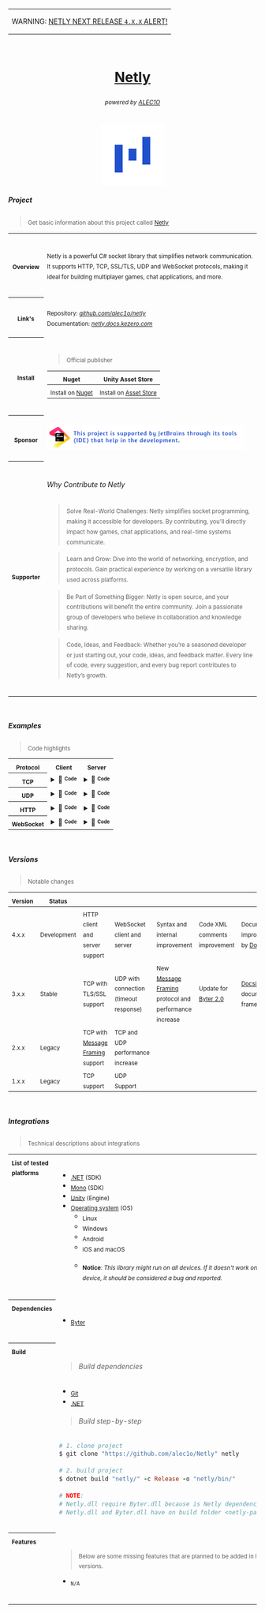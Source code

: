 <table>
  <tr>
    <td>
      <p>WARNING: <a href="https://github.com/alec1o/Netly/discussions/36#discussion-6204441">NETLY NEXT RELEASE <code>4.X.X</code> ALERT!</a></p>
    </td>
  </tr>
</table>

<br>

<h1 align="center"><a href="https://github.com/alec1o/netly">Netly</a></h1>

<h6 align="center"><sub>
powered by <a href="https://github.com/alec1o">ALEC1O</a><sub/>
</h6>

<div align="center">
  <img align="center" src="static/logo/netly-logo-3.png" width="128px" alt="netly logo">
</div>

##### Project

> <sub>Get basic information about this project called [Netly](https://github.com/alec1o/Netly)</sub>

<table>
    <tr>
      <th align="center" valign="center"><sub><strong>Overview</strong></sub></th>
<td>
<br>

<sub>Netly is a powerful C# socket library that simplifies network communication. It supports HTTP, TCP, SSL/TLS, UDP
and WebSocket protocols, making it ideal for building multiplayer games, chat applications, and more.</sub>

<br>
</td>
    </tr>
    <tr>
      <th align="center" valign="center"><sub><strong>Link's</strong></sub></th>
<td>
<br>

<sub>
Repository: <a href="https://github.com/alec1o/Netly"><i>github.com/alec1o/netly</i></a>
<br>
Documentation: <a href="https://netly.docs.kezero.com"><i>netly.docs.kezero.com</i></a>
</sub>

<br>
<br>
</td>
    </tr>
    <tr>
      <th align="center" valign="center"><sub><strong>Install</strong></sub></th>
<td>
<br>

> <sub>Official publisher</sub>

| <sub>Nuget</sub>                                                    | <sub>Unity Asset Store</sub>                                                                     |
|---------------------------------------------------------------------|--------------------------------------------------------------------------------------------------|
| <sub>Install on [Nuget](https://www.nuget.org/packages/Netly)</sub> | <sub>Install on [Asset Store ](https://assetstore.unity.com/packages/tools/network/225473)</sub> |

<br>
</td>
    </tr>
    <tr>
        <th align="center" valign="center"><sub><strong>Sponsor</strong></sub></th>
<td>
<br>

<div>
    <a href="https://www.jetbrains.com/community/opensource/"><img alt="JetBrains sponsor notice" src="/static/JetBrains%20sponsor.png" width="400px" /></a>
</div>

<br>
</td>
    </tr>
    <tr>
        <th align="center" valign="center"><sup><strong>Supporter</strong></sup></th>
<td>
<br>

<h6>Why Contribute to Netly</h6>

> <sub>Solve Real-World Challenges: Netly simplifies socket programming, making it accessible for developers. By
> contributing, you’ll directly impact how games, chat applications, and real-time systems communicate.</sub>

> <sub>Learn and Grow: Dive into the world of networking, encryption, and protocols. Gain practical experience by
> working on a versatile library used across platforms.</sub>

> <sub>Be Part of Something Bigger: Netly is open source, and your contributions will benefit the entire community. Join
> a passionate group of developers who believe in collaboration and knowledge sharing.</sub>

> <sub>Code, Ideas, and Feedback: Whether you’re a seasoned developer or just starting out, your code, ideas, and
> feedback matter. Every line of code, every suggestion, and every bug report contributes to Netly’s growth.</sub>

<br>
</td>
    </tr>
</table>

<br>

##### Examples

> <sub>Code highlights</sub>

<table>
    <tr>
      <th><sub><strong>Protocol</strong></sub></th>
      <th><sub><strong>Client</strong></sub></th>
      <th><sub><strong>Server</strong></sub></th>
    </tr>
    <tr>
      <th valign="center"><sub><strong>TCP</strong></sub></th>
<td valign="top">
<details>
<summary>📄 <strong><sup><sub>Code </sub></sup></strong></summary>

```csharp
using Netly;

TCP.Client client = new TCP.Client(framing: true);

#if CALLBACKS

client.On.Open(() =>
{   
    printf("connection opened");
});

client.On.Close(() =>
{
    printf("connetion closed");
});

client.On.Error((exception) =>
{
    printf("connection erro on open");
});

client.On.Data((bytes) =>
{
    printf("connection receive a raw data");
});

client.On.Event((name, data) =>
{
    printf("connection receive a event");
});

client.On.Modify((socket) =>
{
    printf("called before try open connection.");
});

client.On.Encryption((certificate, chain, errors) =>
{
    // Only if client.IsEncrypted is enabled
    printf("validate ssl/tls certificate");
    // return true if certificate is valid
    return true;
});

#endif

#if FUNCTIONS

// open connection if closed
client.To.Open(new Host("127.0.0.1", 8080));

// close connection if opened
client.To.Close();

// send raw data if connected
client.To.Data(new byte[2] { 128, 255 });
client.To.Data("hello world", NE.Encoding.UTF8);

// send event if connected
client.To.Event("name", new byte[2] { 128, 255 });
client.To.Event("name", "hello world", NE.Encoding.UTF8); 

// enable encryption (must call before client.To.Open)
client.To.Encryption(true); 

#endif
```

</details>
</td>
<td valign="top">
<details>
<summary>📄 <strong><sup><sub>Code </sub></sup></strong></summary>


```csharp
using Netly;

TCP.Server server = new TCP.Server(framing: true);

#if CALLBACKS

server.On.Open(() =>
{   
    printf("connection opened");
});

server.On.Close(() =>
{
    printf("connection closed");
});

server.On.Error((exception) =>
{
    printf("connection error on open");
});

server.On.Accept((client) =>
{
    client.On.Open(() =>
    {
        printf("client connected");
    });
    
    client.On.Data((bytes) =>
    {
        printf("client receive a raw data");
    });
    
    client.On.Event((name, bytes) =>
    {
        printf("client receive a event");
    });
    
    client.On.Close(() =>
    {
        printf("client disconnected");
    });
});

server.On.Modify((socket) =>
{
    printf("called before try open connection.");
});

#endif

#if FUNCTIONS

// open connection
server.To.Open(new Host("1.1.1.1", 1111)); 

// close connection
server.To.Close();

// enable encryption support (must called before server.To.Open)
server.To.Encryption(enable: true, @mypfx, @mypfxpassword, SslProtocols.Tls12);

#endif
```
</details>
</td>
    </tr>
    <tr>
        <th><sub><strong>UDP</strong></sub></th>
<td valign="top">


<details>
<summary>📄 <strong><sup><sub>Code </sub></sup></strong></summary>

```csharp
using Netly;

UDP.Client client = new UDP.Client(useConnection: true, timeout: 15000);

#if CALLBACKS

client.On.Open(() =>
{
    printf("connection opened");
});

client.On.Close(() =>
{
    printf("connection closed");
});

client.On.Error((exception) =>
{
    printf("connection error on open");
});

client.On.Data((bytes) =>
{
    printf("connection received a raw data");
});

client.On.Event((name, eventBytes) =>
{
    printf("connection received a event");
});

client.On.Modify((socket) =>
{
   printf("called before try open connection.");
});

#endif

#if FUNCTIONS
    
// open connection if closed
client.To.Open(new Host("127.0.0.1", 8080));

// close connection if opened
client.To.Close();

// send raw data if connected
client.To.Data(new byte[2] { 128, 255 });
client.To.Data("hello world", NE.Encoding.UTF8);

// send event if connected
client.To.Event("name", new byte[2] { 128, 255 });
client.To.Event("name", "hello world", NE.Encoding.UTF8); 

#endif
```

</details>
</td>
<td valign="top">


<details>
<summary>📄 <strong><sup><sub>Code </sub></sup></strong></summary>

```csharp
using Netly;

UDP.Server server = new UDP.Server(useConnection: true, timeout: 15000);

#if CALLBACKS

server.On.Open(() =>
{
    printf("connection opened");
});

server.On.Close(() =>
{
    printf("connection closed");
});

server.On.Error((exception) =>
{
    printf("connection error on open");
});

server.On.Accept((client) =>
{
    client.On.Open(() =>
    {
        printf("client connected");
    });
    
    client.On.Close(() =>
    {
        // Only if use connection is enabled.
        printf("client disconnected");
    });
    
    client.On.Data((bytes) =>
    {
        printf("client received a raw data");
    });
    
    client.On.Event((name, bytes) =>
    {
        printf("client received a event");
    });
});

#endif

#if FUNCTIONS
    
// open connection
server.To.Open(new Host("127.0.0.1", 8080));

// close connection
server.To.Close();

// send raw data
server.To.Data(new byte[2] { 128, 255 });
server.To.Data("hello world", NE.Encoding.UTF8);

// send event
server.To.Event("name", new byte[2] { 128, 255 });
server.To.Event("name", "hello world", NE.Encoding.UTF8); 

#endif
```

</details>
</td>
    </tr>
    <tr>
        <th><sub><strong>HTTP</strong></sub></th>
<td valign="top">


<details>
<summary>📄 <strong><sup><sub>Code </sub></sup></strong></summary>

```csharp

```

</details>
</td>
<td valign="top">


<details>
<summary>📄 <strong><sup><sub>Code </sub></sup></strong></summary>

```csharp

```

</details>
</td>
    </tr>
    <tr>
        <th><sub><strong>WebSocket</strong></sub></th>
<td valign="top">


<details>
<summary>📄 <strong><sup><sub>Code </sub></sup></strong></summary>

```csharp

```

</details>
</td>
<td valign="top">


<details>
<summary>📄 <strong><sup><sub>Code </sub></sup></strong></summary>

```csharp

```

</details>
</td>
    </tr>
</table>

<br>

##### Versions

> <sub>Notable changes</sub>

| <sub>Version</sub> | <sub>Status</sub>      |                                                                               |                                                   |                                                                                                    |                                                                    |                                                                                       |
|--------------------|------------------------|-------------------------------------------------------------------------------|---------------------------------------------------|----------------------------------------------------------------------------------------------------|--------------------------------------------------------------------|---------------------------------------------------------------------------------------|
| <sub>4.x.x</sub>   | <sub>Development</sub> | <sub>HTTP client and server support</sub>                                     | <sub>WebSocket client and server</sub>            | <sub>Syntax and internal improvement</sub>                                                         | <sub>Code XML comments improvement</sub>                           | <sub>Documentation improvement by [DocFx](https://github.com/dotnet/docfx)</sub>      |
| <sub>3.x.x</sub>   | <sub>Stable</sub>      | <sub>TCP with TLS/SSL support</sub>                                           | <sub>UDP with connection (timeout response)</sub> | <sub>New [Message Framing](https://bit.ly/message-framing) protocol and performance increase</sub> | <sub>Update for [Byter 2.0](https://github.com/alec1o/Byter)</sub> | <sub>[Docsify](https://github.com/docsifyjs/docsify) as documentation framework</sub> |
| <sub>2.x.x</sub>   | <sub>Legacy</sub>      | <sub>TCP with [Message Framing](https://bit.ly/message-framing) support</sub> | <sub>TCP and UDP performance increase</sub>       |                                                                                                    |                                                                    |                                                                                       |
| <sub>1.x.x</sub>   | <sub>Legacy</sub>      | <sub>TCP support</sub>                                                        | <sub>UDP Support</sub>                            |                                                                                                    |                                                                    |                                                                                       |

<br>

##### Integrations

> <sub>Technical descriptions about integrations</sub>

<table>
    <tr valign="top" align="left">
        <th><sub>List of tested platforms</sub></th>
<td valign="top" align="left">
<br>

- <sub>[.NET](https://dotnet.microsoft.com) (SDK)</sub>
- <sub>[Mono](https://mono-project.com) (SDK)</sub>
- <sub>[Unity](https://unity.com) (Engine)</sub>
- <sub>[Operating system](https://en.wikipedia.org/wiki/Operating_system) (OS)</sub>
    - <sub>Linux</sub>
    - <sub>Windows</sub>
    - <sub>Android</sub>
    - <sub>iOS and macOS</sub><br><br>
    - <sub><strong>Notice</strong>: <i>This library might run on all devices. If it doesn't work on any device, it
      should be considered a bug and reported.<i><sub>

<br>
</td>
    </tr>
    <tr valign="top" align="left">
        <th><sub>Dependencies</sub></th>
<td valign="top" align="left">
<br>

- <sub>[Byter](https://github.com/alec1o/Byter)</sub>

<br>
</td>
    </tr>
    <tr valign="top" align="left">
        <th><sub>Build</sub></th>
<td valign="top" align="left">
<br>

> ###### Build dependencies

- <sub>[Git](http://git-scm.com/)</sub>
- <sub>[.NET](http://dot.net)</sub>

> ###### Build step-by-step

```rb
# 1. clone project
$ git clone "https://github.com/alec1o/Netly" netly 

# 2. build project
$ dotnet build "netly/" -c Release -o "netly/bin/"

# NOTE:
# Netly.dll require Byter.dll because is Netly dependency
# Netly.dll and Byter.dll have on build folder <netly-path>/bin/
```

<br>
</td>
    </tr>
    <tr valign="top" align="left">
        <th><sub>Features</sub></th>
<td valign="top" align="left">
<br>

> <sub>Below are some missing features that are planned to be added in later versions.</sub><br>

- <sub>``N/A``</sub>

<br>
</td>
    </tr>
</table>